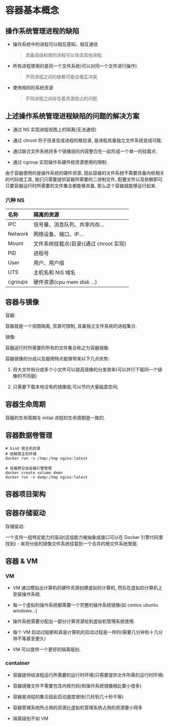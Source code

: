 # 容器基本概念

## 操作系统管理进程的缺陷

- 操作系统中的进程可以相互感知，相互通信
   > 具备高级权限的进程可以攻击其他进程.

- 所有进程使用的是同一个文件系统(可以对同一个文件进行操作)
   > 不同进程之间的依赖可能会相互冲突.

- 使用相同的系统资源
   > 不同进程之间存在着资源抢占的问题.

## 上述操作系统管理进程缺陷的问题的解决方案

- 通过 NS 实现进程视图上的隔离(无法通信)

- 通过 chroot 将子目录变成进程的根目录, 是进程具备独立文件系统变成可能.

- 通过联合文件系统将多个镜像层的内容整合在一起形成一个单一的挂载点.

- 通过 cgroup 实现操作系硬件统资源使用的限制.

由于容器使用的是操作系统的硬件资源, 因此容器的文件系统不需要具备内核相关的代码或工具, 我们只需要提供容器所需要的二进制文件, 配置文件以及依赖即可. 只要容器运行时所需要的文件集合都能够具备, 那么这个容器就能够运行起来.

### 六种 NS

|  名称   |  隔离的资源                             |
| :----   |  :----                                  |
| IPC     |  信号量、消息队列、共享内存...           |
| Network |  网络设备、端口、IP...                   |
| Mount   |  文件系统挂载点(目录)(通过 chroot 实现)  |
| PID     |  进程号                                  |
| User    |  用户、用户组                            |
| UTS     |  主机名和 NIS 域名                       |
| cgroups |  硬件资源(cpu mem disk ...)              |

## 容器与镜像

容器:

   容器就是一个视图隔离, 资源可限制, 具备独立文件系统的进程集合.

镜像:

   容器运行时所需要的所有的文件集合称之为容器镜像.

容器镜像的分成以及服用特点能够带来以下几点优势:

1. 将大文件拆分成多个小文件可以提高镜像的分发效率(可以并行下载同一个镜像的不同层)

2. 只需要下载本地没有的镜像层;可以节约大量磁盘空间;

## 容器生命周期

容器的生命周期与 initial 进程的生命周期是一致的.

## 容器数据卷管理

```shell
# bind 宿主机目录
# 依赖宿主机环境
docker run -v /tmp:/tmp nginx:latest

# 容器卷交由容器引擎管理
docker create volume demo
docker run -v demp:/tmp nginx:latest

```

## 容器项目架构

## 容器存储驱动

存储驱动:

   一个支持一组特定能力的驱动(这组能力被抽象成接口可以在 Docker 引擎代码里找到) - 来将分层的镜像文件系统挂载到一个合并的根文件系统里面.

## 容器 & VM

### VM

- VM 通过模拟出计算机的硬件资源创建虚拟的计算机, 然后在虚拟的计算机上安装操作系统.
- 每一个虚拟的操作系统都需要一个完整的操作系统镜像(如 centos ubuntu windows...)

- 操作系统需要分配出一部分计算资源给到虚拟机管理系统使用.

- 每个 VM 启动过程都和真是计算机的启动过程是一样的(需要几分钟到十几分钟不等甚至更久)

- VM 可以提供一个更好的隔离级别.

### container

- 容器提供给进程运行所需要的运行时环境(只需要提供文件所需的运行时环境)

- 容器镜像文件不需要包含内核代码(和操作系统镜像相比要小很多)

- 容器是进程的集合因此启动速度很快(几秒到几十秒不等)

- 容器管理系统所占用的资源比虚拟机管理系统占用的资源要小得多

- 隔离级别不如 VM
